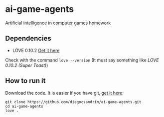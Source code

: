 # ai-game-agents
Artificial intelligence in computer games homework

## Dependencies
- LÖVE 0.10.2 [Get it here](https://love2d.org/)

Check with the command `love --version` (It must say something like _LOVE 0.10.2 (Super Toast)_)

## How to run it
Download the code. It is easier if you have git, [get it here](https://git-scm.com/downloads):
```
git clone https://github.com/diegocsandrim/ai-game-agents.git
cd ai-game-agents
love .
```